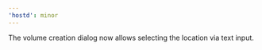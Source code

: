 ```yaml
---
'hostd': minor
---
```


The volume creation dialog now allows selecting the location via text input.
